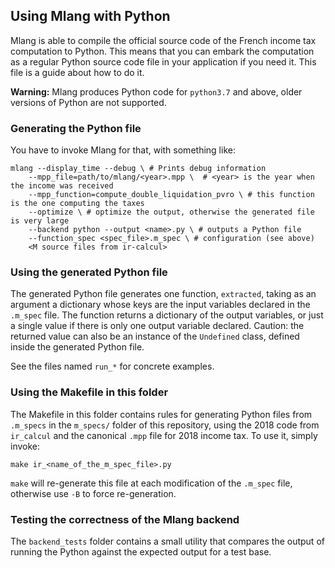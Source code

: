 ## Using Mlang with Python

Mlang is able to compile the official source code of the French income tax 
computation to Python. This means that you can embark the computation as a 
regular Python source code file in your application if you need it. This file 
is a guide about how to do it.

**Warning:** Mlang produces Python code for `python3.7` and above, older 
versions of Python are not supported.

### Generating the Python file

You have to invoke Mlang for that, with something like:

```
mlang --display_time --debug \ # Prints debug information
    --mpp_file=path/to/mlang/<year>.mpp \  # <year> is the year when the income was received
    --mpp_function=compute_double_liquidation_pvro \ # this function is the one computing the taxes
    --optimize \ # optimize the output, otherwise the generated file is very large
	--backend python --output <name>.py \ # outputs a Python file
	--function_spec <spec_file>.m_spec \ # configuration (see above)
	<M source files from ir-calcul>
```

### Using the generated Python file 

The generated Python file generates one function, `extracted`, taking as an 
argument a dictionary whose keys are the input variables declared in the `.m_spec`
file. The function returns a dictionary of the output variables, or just a single 
value if there is only one output variable declared. Caution: the returned value 
can also be an instance of the `Undefined` class, defined inside the generated 
Python file.

See the files named `run_*` for concrete examples.

### Using the Makefile in this folder

The Makefile in this folder contains rules for generating Python files from 
`.m_specs` in the `m_specs/` folder of this repository, using the 2018 code from 
`ir_calcul` and the canonical `.mpp` file for 2018 income tax. To use it, 
simply invoke:

    make ir_<name_of_the_m_spec_file>.py

`make` will re-generate this file at each modification of the `.m_spec` file, 
otherwise use `-B` to force re-generation.
 
### Testing the correctness of the Mlang backend

The `backend_tests` folder contains a small utility that compares the output
of running the Python against the expected output for a test base.

